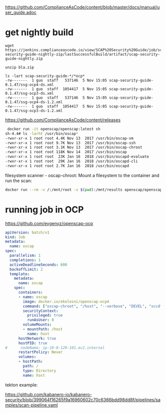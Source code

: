 https://github.com/ComplianceAsCode/content/blob/master/docs/manual/user_guide.adoc

# get nightly build
```
wget https://jenkins.complianceascode.io/view/SCAP%20Security%20Guide/job/scap-security-guide-nightly-zip/lastSuccessfulBuild/artifact/scap-security-guide-nightly.zip

unzip bla.zip

ls -lart scap-security-guide-*/*ocp*
-rw-------  1 guo  staff   537146  5 Nov 15:05 scap-security-guide-0.1.47/ssg-ocp4-ds.xml
-rw-------  1 guo  staff  1054417  5 Nov 15:05 scap-security-guide-0.1.47/ssg-ocp3-ds.xml
-rw-------  1 guo  staff   537146  5 Nov 15:05 scap-security-guide-0.1.47/ssg-ocp4-ds-1.2.xml
-rw-------  1 guo  staff  1054417  5 Nov 15:05 scap-security-guide-0.1.47/ssg-ocp3-ds-1.2.xml
```
https://github.com/ComplianceAsCode/content/releases


```sh
 docker run -it openscap/openscap:latest sh
sh-4.4# ls -larht /usr/bin/oscap*
-rwxr-xr-x 1 root root 4.4K Nov 13  2017 /usr/bin/oscap-vm
-rwxr-xr-x 1 root root 9.7K Nov 13  2017 /usr/bin/oscap-ssh
-rwxr-xr-x 1 root root 3.1K Nov 13  2017 /usr/bin/oscap-chroot
-rwxr-xr-x 1 root root 118K Nov 14  2017 /usr/bin/oscap
-rwxr-xr-x 1 root root  23K Jan 16  2018 /usr/bin/oscapd-evaluate
-rwxr-xr-x 1 root root  29K Jan 16  2018 /usr/bin/oscapd-cli
-rwxr-xr-x 1 root root 2.7K Jan 16  2018 /usr/bin/oscapd
```

filesystem scanner - oscap-chroot: Mount a filesystem to the container and run the scan: 
```sh
docker run --rm -v /:/mnt/root -v $(pwd):/mnt/results openscap/openscap:f27-1 oscap-chroot /mnt/root xccdf eval --report /mnt/results/results.html --profile common /usr/share/xml/scap/ssg/content/ssg-fedora-ds.xml
```


# running job in OCP

https://github.com/evgenyz/openscap-ocp
```yaml
apiVersion: batch/v1
kind: Job
metadata:
  name: oscap
spec:
  parallelism: 1
  completions: 1
  activeDeadlineSeconds: 600
  backoffLimit: 2
  template:
    metadata:
      name: oscap
    spec:
      containers:
      - name: oscap
        image: docker.io/ekolesni/openscap-ocp4
        command: ["oscap-chroot", "/host", "--verbose", "DEVEL", "xccdf", "eval", "--fetch-remote-resources", "--profile", "xccdf_org.ssgproject.content_profile_ospp",  "--report", "/tmp/report.html", "/var/lib/content/ssg-fedora-ds-1.3.xml"]
        securityContext:
          privileged: true
          runAsUser: 0
        volumeMounts:
        - mountPath: /host
          name: host
      hostNetwork: true
      hostPID: true
#      nodeName: ip-10-0-129-101.ec2.internal
      restartPolicy: Never
      volumes:
      - hostPath:
        path: /
        type: Directory
        name: host
```

tekton example:

https://github.com/kabanero-io/kabanero-security/blob/399064f16265f9a16960602c70c6366bdd98dd8f/pipelines/samples/scan-pipeline.yaml
